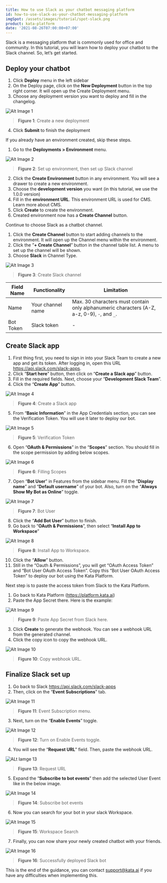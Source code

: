 ```yaml
---
title: How to use Slack as your chatbot messaging platform
id: how-to-use-slack-as-your-chatbot-messaging-platform
imgSpot: /assets/images/tutorial/spot-slack.png
product: kata-platform
date: '2021-08-26T07:00:00+07:00'
---
```


Slack is a messaging platform that is commonly used for office and community. In this tutorial, you will learn how to deploy your chatbot to the Slack channel. So, let’s get started.

## Deploy your chatbot

1. Click **Deploy** menu in the left sidebar
2. On the Deploy page, click on the **New Deployment** button in the top right corner. It will open up the Create Deployment menu.
3. Choose any deployment version you want to deploy and fill in the changelog.

![Alt Image 1](https://lh3.googleusercontent.com/7qQL-bT11-PszbC2Y92kcZ_Avayic4bKR4k82jquDTH2_iRs6a6ZL0b7gN8-1cqfvLEtUYZl_l20Tq885jwkx4lU8lI_Gs6lpKD42MCJoP7OQqIttgLTk4O_i6hQiRj1hlE6aPwH)

> **Figure 1**: Create a new deployment

4. Click **Submit** to finish the deployment

If you already have an environment created, skip these steps.

1. Go to the **Deployments > Environment** menu.

![Alt Image 2](https://lh3.googleusercontent.com/wRHYa5fPbW012q3q7JqosoR9qq5R72aafskrbpILMMs2akEXy50LRF5uTJ2XjYBou26sv8s3K6p0K-Zy1oySuvP5k1F6wGwJrXJGjRuZmHvrJFIny_jjED9ZxrVvBZU06yHbaF2A)

> **Figure 2**: Set up environment, then set up Slack channel

2. Click the **Create Environment** button in any environment. You will see a drawer to create a new environment.
3. Choose the **development version** you want (in this tutorial, we use the 1.0.0 version)
4. Fill in the **environment URL**. This environment URL is used for CMS. Learn more about CMS.
5. Click **Create** to create the environment.
6. Created environment now has a **Create Channel** button.

Continue to choose Slack as a chatbot channel.

1. Click the **Create Channel** button to start adding channels to the environment. It will open up the Channel menu within the environment.
2. Click the ”**+ Create Channel**” button in the channel table list. A menu to set up the channel will be shown.
3. Choose **Slack** in Channel Type.

![Alt Image 3](https://lh6.googleusercontent.com/z42cdweupNpQZMC-XPd-h1nTnldKR6aqXiHyns0CLwKM6fJOWL_KETXxjnqR8JGQniuzgSTuk_6n6NWJ25DwJlsAFdSaLD-wEFMB8TyJEG32h4buUPbgnHslNGTilzpi_sIRQCsl)

> **Figure 3**: Create Slack channel

| Field Name | Functionality     | Limitation                                                                                  |
| ---------- | ----------------- | ------------------------------------------------------------------------------------------- |
| Name       | Your channel name | Max. 30 characters must contain only alphanumeric characters (A-Z, a-z, 0-9), `-`, and `_`. |
| Bot Token  | Slack token       | -                                                                                           |

## Create Slack app

1. First thing first, you need to sign in into your Slack Team to create a new app and get its token. After logging in, open this URL <a href="https://api.slack.com/slack-apps" target="_blank"><span>http</span>s://api.slack.com/slack-apps</a>.
2. Click “**Start here**” button, then click on “**Create a Slack app**” button.
3. Fill in the required fields. Next, choose your “**Development Slack Team**”.
4. Click the “**Create App**” button.

![Alt Image 4](https://lh5.googleusercontent.com/fU8j2fKw-F614Lw6RF6TrdplgKYn5Df4x_xjZxBSdYxDfQL55ONoXV-DeZ6x1vJA_zIuxAQYybHJFPqlufykCEMb93bAq6Jb1CTWk8Vt1_2Wk_J8Y_pPICtuq1FxUbH3uTlnFAlV)

> **Figure 4**: Create a Slack app

5. From “**Basic Information**” in the App Credentials section, you can see the Verification Token. You will use it later to deploy our bot.

![Alt Image 5](https://lh5.googleusercontent.com/-GUXRR6JucSe8NT06Fnk2nEYwdaueZvO5e0ulm97uWMEiK_wfsO3mR3EOoYeS7Bmd-9ZhYaFEGirwRGA3tN5_eAoc3ddHxzaarje3fNlk-esD8ctJHHkBAYQqeQAd81NOivhJLVC)

> **Figure 5**: Verification Token

6. Open “**OAuth & Permissions**” in the “**Scopes**” section. You should fill in the scope permission by adding below scopes.

![Alt Image 6](https://lh4.googleusercontent.com/kRrL0lMntvMUoeKHVoiT8nJHXd6XORHEIIde0y4Me7wjw_I5-0TazRcCtV3caRif-X09sltZHyn1OA2D96pETq1ukIQBR0sxpikQOkrl_1mubBw4OyDFiswwlZYBSBESdVHLAHY4)

> **Figure 6**: Filling Scopes

7. Open “**Bot User**” in Features from the sidebar menu. Fill the “**Display name**” and “**Default username**” of your bot. Also, turn on the “**Always Show My Bot as Online**” toggle.

![Alt Image 7](https://lh4.googleusercontent.com/kRrL0lMntvMUoeKHVoiT8nJHXd6XORHEIIde0y4Me7wjw_I5-0TazRcCtV3caRif-X09sltZHyn1OA2D96pETq1ukIQBR0sxpikQOkrl_1mubBw4OyDFiswwlZYBSBESdVHLAHY4)

> **Figure 7**: Bot User

8. Click the “**Add Bot User**” button to finish.
9. Go back to “**OAuth & Permissions**”, then select “**Install App to Workspace**”

![Alt Image 8](https://lh4.googleusercontent.com/YRx_xwpQ5w5qbQsVVBk5NHP6TRB0V5gM-CyDL_E0rc_CSSSVgrSsg2lfL5JlVCQvoiy5rfAO0hlf0e0UJWlx9bVXbIxl6XEwKuFcdqNz4hGkcCM4swIFrg0K3qRfOMwcNhACPujH)

> **Figure 8**: Install App to Workspace.

10. Click the “**Allow**” button.
11. Still in the “Oauth & Permissions”, you will get “OAuth Access Token” and “Bot User OAuth Access Token”. Copy this “Bot User OAuth Access Token” to deploy our bot using the Kata Platform.

Next step is to paste the access token from Slack to the Kata Platform.

1. Go back to Kata Platform (<a href="https://platform.kata.ai" target="_blank"><span>http</span>s://platform.kata.ai</a>)
2. Paste the App Secret there. Here is the example:

![Alt Image 9](https://lh3.googleusercontent.com/58FSMuw7dIekqFd2-fWXzIy8VFYh8gNzCroSzXUNPHqN7lfSfJGwGIoFYHH77nS89CAWa4cP1gG2jEO24zHniczhSa6f6-Pe_zDPs8hwU0NXjXzJvHBnLOzrsf-QTR6N20ADjfEh)

> **Figure 9**: Paste App Secret from Slack here.

3. Click **Create** to generate the webhook. You can see a webhook URL from the generated channel.
4. Click the copy icon to copy the webhook URL.

![Alt Image 10](https://lh5.googleusercontent.com/LjuSizrX-Bri5iwPnXU5zsVXyAMkfon9WlZI0UzrjIcOyZw32oTTlNK9XI8FoefAGPQKGKMvJyUBJaPCemNTKqg3isHxGwRbMoR8HRKt5UScJmgZyOjygdhieaTlrwkvmiQv39A-)

> **Figure 10**: Copy webhook URL.

## Finalize Slack set up

1. Go back to Slack <a href="https://api.slack.com/slack-apps" target="_blank"><span>http</span>s://api.slack.com/slack-apps</a>
2. Then, click on the “**Event Subscriptions**” tab.

![Alt Image 11](https://lh3.googleusercontent.com/8JKGdQSy6WShmem13i7ePHcY0jKmicQ6eWFFVyAyGhX2tG5WoJXPOxBhRUb5BKlLa4qGGX4pRZuXaPmBAltLddT2uqXF36SklENSvoMy2_rVZZwxoolCePS85FM22DXCeBIqKZ0p)

> **Figure 11**: Event Subscription menu.

3. Next, turn on the “**Enable Events**” toggle.

![Alt Image 12](https://lh5.googleusercontent.com/Lw33b72gIysW0BF6ow-GZq7jod9VMtdBrd1FGen5Ni0UXJckW4O1LblhGmV2JXBURGVHqZUGCi86wYEpYv0vAf5rVOMR3dW-gK3j319rsSnqA-Ic0cx_Oga4qjJZMUxULromKCxR)

> **Figure 12**: Turn on Enable Events toggle.

4. You will see the “**Request URL**” field. Then, paste the webhook URL.

![ALt Iamge 13](https://lh5.googleusercontent.com/FORhM2xupEMXcOu_F0F2I-1xEbLRQv-ETFKHq1SihMu8X5Oobq9Cb04pDNef2eVHP9UxFgP4THe1KofM85Yld12lZHvWtAIIfxkWeqVRQfyiXQgLMqnqISuWpeCTXIMxLEPxepSi)

> **Figure 13**: Request URL

5. Expand the “**Subscribe to bot events**” then add the selected User Event like in the below image.

![Alt Image 14](https://lh5.googleusercontent.com/FORhM2xupEMXcOu_F0F2I-1xEbLRQv-ETFKHq1SihMu8X5Oobq9Cb04pDNef2eVHP9UxFgP4THe1KofM85Yld12lZHvWtAIIfxkWeqVRQfyiXQgLMqnqISuWpeCTXIMxLEPxepSi)

> **Figure 14**: Subscribe bot events

6. Now you can search for your bot in your slack Workspace.

![Alt Image 15](https://lh5.googleusercontent.com/FORhM2xupEMXcOu_F0F2I-1xEbLRQv-ETFKHq1SihMu8X5Oobq9Cb04pDNef2eVHP9UxFgP4THe1KofM85Yld12lZHvWtAIIfxkWeqVRQfyiXQgLMqnqISuWpeCTXIMxLEPxepSi)

> **Figure 15**: Workspace Search

7. Finally, you can now share your newly created chatbot with your friends.

![Alt Image 16](https://lh5.googleusercontent.com/nSm61wJbh3swnFC1cc80yOn7JhqeSLvlwojzISltdOWhh-CvvlXHgbDBV4k_vjAQWfk_-F72geHBSOhmahBmJETQujSSM05rBkObTEKm169z9lt6QDZyMjItdoQ69eJcDG3yg-pd)

> **Figure 16**: Successfully deployed Slack bot

This is the end of the guidance, you can contact support@kata.ai if you have any difficulties when implementing this.
